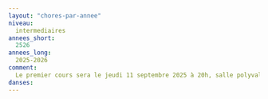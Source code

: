```yaml
---
layout: "chores-par-annee"
niveau:
  intermediaires
annees_short:
  2526
annees_long:
  2025-2026
comment:
  Le premier cours sera le jeudi 11 septembre 2025 à 20h, salle polyvalente de l'Yvette.
danses:
---
```

